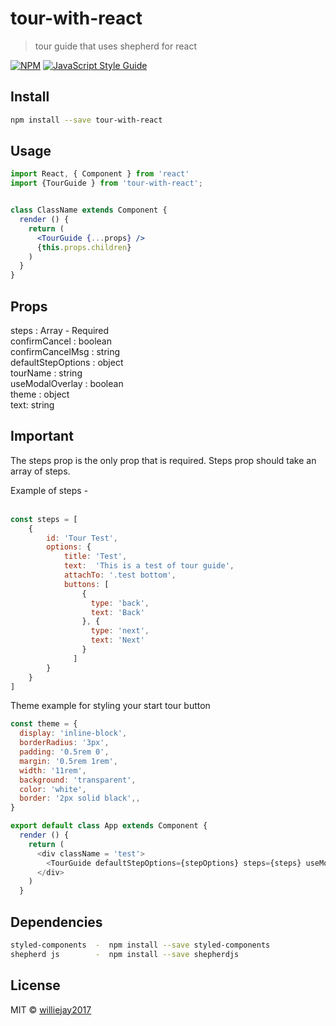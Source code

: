 # tour-with-react

> tour guide that uses shepherd for react

[![NPM](https://img.shields.io/npm/v/tour-with-react.svg)](https://www.npmjs.com/package/tour-with-react) [![JavaScript Style Guide](https://img.shields.io/badge/code_style-standard-brightgreen.svg)](https://standardjs.com)

## Install

```bash
npm install --save tour-with-react
```

## Usage

```jsx
import React, { Component } from 'react'
import {TourGuide } from 'tour-with-react';


class ClassName extends Component {
  render () {
    return (
      <TourGuide {...props} />
      {this.props.children}
    )
  }
}
```

## Props

steps : Array  - Required <br />
confirmCancel : boolean <br />
confirmCancelMsg : string <br />
defaultStepOptions : object <br />
tourName : string <br />
useModalOverlay : boolean <br />
theme : object <br />
text: string <br />

## Important

The steps prop is the only prop that is required. Steps prop should take an array of steps.

Example of steps - <br />
<br />
```js
const steps = [
    {
        id: 'Tour Test',
        options: {
            title: 'Test',
            text:  'This is a test of tour guide',
            attachTo: '.test bottom',
            buttons: [
                {
                  type: 'back',
                  text: 'Back'
                }, {
                  type: 'next',
                  text: 'Next'
                }
              ]
        }
    }
]
```

Theme example for styling your start tour button <br />
```js
const theme = {
  display: 'inline-block',
  borderRadius: '3px',
  padding: '0.5rem 0',
  margin: '0.5rem 1rem',
  width: '11rem',
  background: 'transparent',
  color: 'white',
  border: '2px solid black',,
}

export default class App extends Component {
  render () {
    return (
      <div className = 'test'>
        <TourGuide defaultStepOptions={stepOptions} steps={steps} useModalOverlay={false} text={'Button Text'} theme={theme}/>
      </div>
    )
  }
```

## Dependencies
```bash
styled-components  -  npm install --save styled-components 
shepherd js        -  npm install --save shepherdjs 
```

## License

MIT © [williejay2017](https://github.com/williejay2017)
